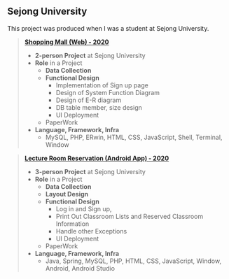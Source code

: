 ## Sejong University
This project was produced when I was a student at Sejong University.

> ****<a href = https://www.notion.so/Shopping-Mall-Web-a4eaa04ac1464732891c015031fe73ae>Shopping Mall (Web) - 2020</a>****
> 
> - **2-person Project** at Sejong University
> - **Role** in a Project
>     - **Data Collection**
>     - **Functional Design**
>         - Implementation of Sign up page
>         - Design of System Function Diagram
>         - Design of E-R diagram
>         - DB table member, size design
>         - UI Deployment
>     - PaperWork
> - **Language, Framework, Infra**
>     - MySQL, PHP, ERwin, HTML, CSS, JavaScript, Shell, Terminal, Window

> ****<a href = https://www.notion.so/Lecture-Room-Reservation-Android-APP-467023061c094f748a8abb184f0dade5>Lecture Room Reservation (Android App) - 2020</a>****
> 
> - **3-person Project** at Sejong University
> - **Role** in a Project
>     - **Data Collection**
>     - **Layout Design**
>     - **Functional Design**
>         - Log in and Sign up,
>         - Print Out Classroom Lists and Reserved Classroom Information
>         - Handle other Exceptions
>         - UI Deployment
>     - PaperWork
> - **Language, Framework, Infra**
>     - Java, Spring, MySQL, PHP, HTML, CSS, JavaScript, Window, Android, Android Studio
